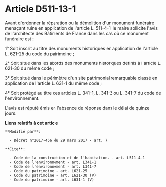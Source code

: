 # Article D511-13-1

Avant d'ordonner la réparation ou la démolition d'un monument funéraire menaçant ruine en application de l'article L.
511-4-1, le maire sollicite l'avis de l'architecte des Bâtiments de France dans les cas où ce monument funéraire est : 

1° Soit inscrit au titre des monuments historiques en application de l'article L. 621-25 du code du patrimoine ; 

2° Soit situé dans les abords des monuments historiques définis à l'article L. 621-30 du même code ; 

3° Soit situé dans le périmètre d'un site patrimonial remarquable classé en application de l'article L. 631-1 du même code ; 

4° Soit protégé au titre des articles L. 341-1, L. 341-2 ou L. 341-7 du code de l'environnement. 

L'avis est réputé émis en l'absence de réponse dans le délai de quinze jours.

**Liens relatifs à cet article**

	**Modifié par**:

	  - Décret n°2017-456 du 29 mars 2017 - art. 7

	**Cite**:

	  - Code de la construction et de l'habitation. - art. L511-4-1
	  - Code de l'environnement - art. L341-1
	  - Code de l'environnement - art. L341-7
	  - Code du patrimoine - art. L621-25
	  - Code du patrimoine - art. L621-30 (V)
	  - Code du patrimoine - art. L631-1 (V)
